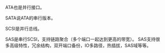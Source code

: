 ATA也是并行接口。

SATA说ATA的串行版本。

SCSI是并行总线。

SAS是串行SCSI，支持链路聚合（多个端口一起达到更高的带宽）。 SAS支持很多高级特性，冗余结构，双开端口备份，IO多路径，热插拔，SAS域等等。
